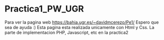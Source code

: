 # Practica1_PW_UGR

Para ver la pagina web https://bahia.ugr.es/~davidmcerezo/Pe1/
Espero que sea de ayuda :)
Esta pagina esta realizada unicamente con Html y Css.
La parte de implementacion PHP, Javascript, etc en la practica2

